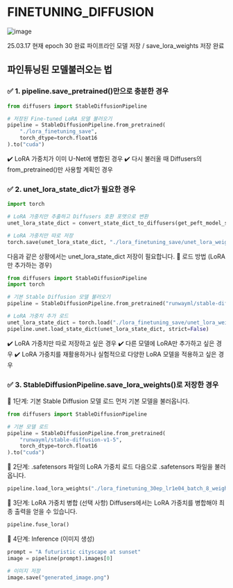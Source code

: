 # FINETUNING_DIFFUSION


![image](https://github.com/user-attachments/assets/f4fd224c-428f-4f95-bec5-66186cea6fbe)

25.03.17 현재
epoch 30 완료 파이프라인 모델 저장 / save_lora_weights 저장 완료
## 파인튜닝된 모델불러오는 법
### ✅ 1. pipeline.save_pretrained()만으로 충분한 경우
```python
from diffusers import StableDiffusionPipeline

# 저장된 Fine-tuned LoRA 모델 불러오기
pipeline = StableDiffusionPipeline.from_pretrained(
    "./lora_finetuning_save", 
    torch_dtype=torch.float16
).to("cuda")
```
✔️ LoRA 가중치가 이미 U-Net에 병합된 경우
✔️ 다시 불러올 때 Diffusers의 from_pretrained()만 사용할 계획인 경우

### ✅ 2. unet_lora_state_dict가 필요한 경우
```python
import torch

# LoRA 가중치만 추출하고 Diffusers 호환 포맷으로 변환
unet_lora_state_dict = convert_state_dict_to_diffusers(get_peft_model_state_dict(unet))

# LoRA 가중치만 따로 저장
torch.save(unet_lora_state_dict, "./lora_finetuning_save/unet_lora_weights.pth")
```
다음과 같은 상황에서는 unet_lora_state_dict 저장이 필요합니다.
🚨 로드 방법 (LoRA만 추가하는 경우)
```python
from diffusers import StableDiffusionPipeline
import torch

# 기본 Stable Diffusion 모델 불러오기
pipeline = StableDiffusionPipeline.from_pretrained("runwayml/stable-diffusion-v1-5", torch_dtype=torch.float16).to("cuda")

# LoRA 가중치 추가 로드
unet_lora_state_dict = torch.load("./lora_finetuning_save/unet_lora_weights.pth")
pipeline.unet.load_state_dict(unet_lora_state_dict, strict=False)
```
✔️ LoRA 가중치만 따로 저장하고 싶은 경우
✔️ 다른 모델에 LoRA만 추가하고 싶은 경우
✔️ LoRA 가중치를 재활용하거나 실험적으로 다양한 LoRA 모델을 적용하고 싶은 경우

### ✅ 3. StableDiffusionPipeline.save_lora_weights()로 저장한 경우

🔹 1단계: 기본 Stable Diffusion 모델 로드
먼저 기본 모델을 불러옵니다.
```python
from diffusers import StableDiffusionPipeline

# 기본 모델 로드
pipeline = StableDiffusionPipeline.from_pretrained(
    "runwayml/stable-diffusion-v1-5", 
    torch_dtype=torch.float16
).to("cuda")
```

🔹 2단계: .safetensors 파일의 LoRA 가중치 로드
다음으로 .safetensors 파일을 불러옵니다.
```python
pipeline.load_lora_weights("./lora_finetuning_30ep_lr1e04_batch_8_weights", weight_name="pytorch_lora_weights.safetensors")
```

🔹 3단계: LoRA 가중치 병합 (선택 사항)
Diffusers에서는 LoRA 가중치를 병합해야 최종 출력을 얻을 수 있습니다.
```python
pipeline.fuse_lora()
```

🔹 4단계: Inference (이미지 생성)
```python
prompt = "A futuristic cityscape at sunset"
image = pipeline(prompt).images[0]

# 이미지 저장
image.save("generated_image.png")
```

